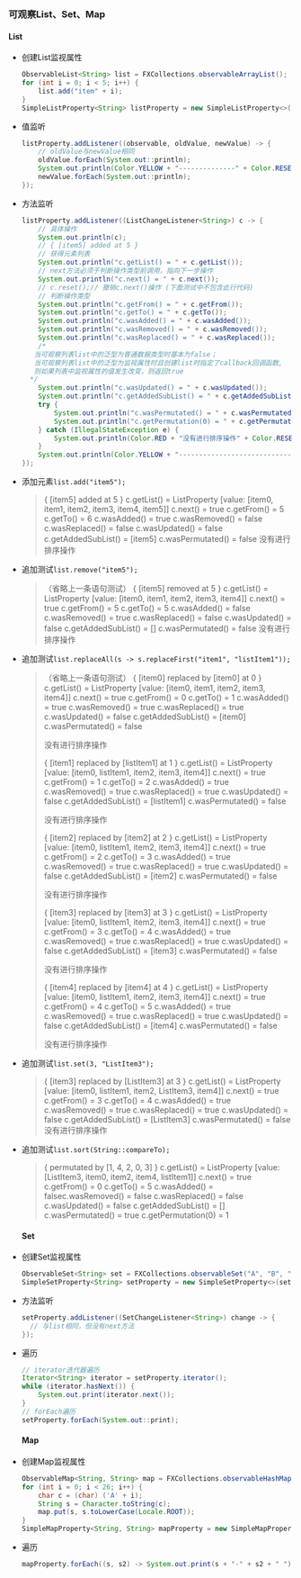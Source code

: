 ### 可观察List、Set、Map

#### List

* 创建List监视属性
  
  ```java
  ObservableList<String> list = FXCollections.observableArrayList();  
  for (int i = 0; i < 5; i++) {  
      list.add("item" + i);  
  }  
  SimpleListProperty<String> listProperty = new SimpleListProperty<>(list);
  ```

* 值监听
  
  ```java
  listProperty.addListener((observable, oldValue, newValue) -> {  
      // oldValue与newValue相同  
      oldValue.forEach(System.out::println);  
      System.out.println(Color.YELLOW + "--------------" + Color.RESET);  
      newValue.forEach(System.out::println);  
  });
  ```

* 方法监听
  
  ```java
  listProperty.addListener((ListChangeListener<String>) c -> {  
      // 具体操作  
      System.out.println(c);  
      // { [item5] added at 5 }  
      // 获得元素列表  
      System.out.println("c.getList() = " + c.getList());  
      // next方法必须于判断操作类型前调用，指向下一步操作  
      System.out.println("c.next() = " + c.next());  
      // c.reset();// 撤销c.next()操作 (下面测试中不包含此行代码) 
      // 判断操作类型  
      System.out.println("c.getFrom() = " + c.getFrom());  
      System.out.println("c.getTo() = " + c.getTo());  
      System.out.println("c.wasAdded() = " + c.wasAdded());  
      System.out.println("c.wasRemoved() = " + c.wasRemoved());  
      System.out.println("c.wasReplaced() = " + c.wasReplaced());  
      /* 
     当可观察列表list中的泛型为普通数据类型时基本为false；
     当可观察列表list中的泛型为监视属性时且创建list时指定了callback回调函数,
     则如果列表中监视属性的值发生改变，则返回true
    */
      System.out.println("c.wasUpdated() = " + c.wasUpdated());
      System.out.println("c.getAddedSubList() = " + c.getAddedSubList());// 获取增加或删除的元素列表  
      try {  
          System.out.println("c.wasPermutated() = " + c.wasPermutated());// 是否被排序  
          System.out.println("c.getPermutation(0) = " + c.getPermutation(0));// 获取原来索引为0的元素经过排序后的位置（索引）  
      } catch (IllegalStateException e) {  
          System.out.println(Color.RED + "没有进行排序操作" + Color.RESET);  
      }  
      System.out.println(Color.YELLOW + "----------------------------------" + Color.RESET);  
  });
  ```

* 添加元素`list.add("item5");`
  
  > { [item5] added at 5 }
  > c.getList() = ListProperty [value: [item0, item1, item2, item3, item4, item5]]
  > c.next() = true
  > c.getFrom() = 5
  > c.getTo() = 6
  > c.wasAdded() = true
  > c.wasRemoved() = false
  > c.wasReplaced() = false
  > c.wasUpdated() = false
  > c.getAddedSubList() = [item5]
  > c.wasPermutated() = false
  > 没有进行排序操作

* 追加测试`list.remove("item5");`
  
  > （省略上一条语句测试）
  > { [item5] removed at 5 }
  > c.getList() = ListProperty [value: [item0, item1, item2, item3, item4]]
  > c.next() = true
  > c.getFrom() = 5
  > c.getTo() = 5
  > c.wasAdded() = false
  > c.wasRemoved() = true
  > c.wasReplaced() = false
  > c.wasUpdated() = false
  > c.getAddedSubList() = []
  > c.wasPermutated() = false
  > 没有进行排序操作

* 追加测试`list.replaceAll(s -> s.replaceFirst("item1", "listItem1"));`
  
  > （省略上一条语句测试）
  > { [item0] replaced by [item0] at 0 }
  > c.getList() = ListProperty [value: [item0, item1, item2, item3, item4]]
  > c.next() = true
  > c.getFrom() = 0
  > c.getTo() = 1
  > c.wasAdded() = true
  > c.wasRemoved() = true
  > c.wasReplaced() = true
  > c.wasUpdated() = false
  > c.getAddedSubList() = [item0]
  > c.wasPermutated() = false
  > 
  > 没有进行排序操作
  > 
  > { [item1] replaced by [listItem1] at 1 }
  > c.getList() = ListProperty [value: [item0, listItem1, item2, item3, item4]]
  > c.next() = true
  > c.getFrom() = 1
  > c.getTo() = 2
  > c.wasAdded() = true
  > c.wasRemoved() = true
  > c.wasReplaced() = true
  > c.wasUpdated() = false
  > c.getAddedSubList() = [listItem1]
  > c.wasPermutated() = false
  > 
  > 没有进行排序操作
  > 
  > { [item2] replaced by [item2] at 2 }
  > c.getList() = ListProperty [value: [item0, listItem1, item2, item3, item4]]
  > c.next() = true
  > c.getFrom() = 2
  > c.getTo() = 3
  > c.wasAdded() = true
  > c.wasRemoved() = true
  > c.wasReplaced() = true
  > c.wasUpdated() = false
  > c.getAddedSubList() = [item2]
  > c.wasPermutated() = false
  > 
  > 没有进行排序操作
  > 
  > { [item3] replaced by [item3] at 3 }
  > c.getList() = ListProperty [value: [item0, listItem1, item2, item3, item4]]
  > c.next() = true
  > c.getFrom() = 3
  > c.getTo() = 4
  > c.wasAdded() = true
  > c.wasRemoved() = true
  > c.wasReplaced() = true
  > c.wasUpdated() = false
  > c.getAddedSubList() = [item3]
  > c.wasPermutated() = false
  > 
  > 没有进行排序操作
  > 
  > { [item4] replaced by [item4] at 4 }
  > c.getList() = ListProperty [value: [item0, listItem1, item2, item3, item4]]
  > c.next() = true
  > c.getFrom() = 4
  > c.getTo() = 5
  > c.wasAdded() = true
  > c.wasRemoved() = true
  > c.wasReplaced() = true
  > c.wasUpdated() = false
  > c.getAddedSubList() = [item4]
  > c.wasPermutated() = false
  > 
  > 没有进行排序操作
  
* 追加测试`list.set(3, "ListItem3");`
  
  > { [item3] replaced by [ListItem3] at 3 }
  > c.getList() = ListProperty [value: [item0, listItem1, item2, ListItem3, item4]]
  > c.next() = true
  > c.getFrom() = 3
  > c.getTo() = 4
  > c.wasAdded() = true
  > c.wasRemoved() = true
  > c.wasReplaced() = true
  > c.wasUpdated() = false
  > c.getAddedSubList() = [ListItem3]
  > c.wasPermutated() = false
  > 没有进行排序操作

* 追加测试`list.sort(String::compareTo);`
  
  > { permutated by [1, 4, 2, 0, 3] }
  > c.getList() = ListProperty [value: [ListItem3, item0, item2, item4, listItem1]]
  > c.next() = true
  > c.getFrom() = 0
  > c.getTo() = 5
  > c.wasAdded() = falsec.wasRemoved() = false
  > c.wasReplaced() = false
  > c.wasUpdated() = false
  > c.getAddedSubList() = []
  > c.wasPermutated() = true
  > c.getPermutation(0) = 1
  
  #### Set

* 创建Set监视属性
  
  ```java
  ObservableSet<String> set = FXCollections.observableSet("A", "B", "C", "D", "E", "F", "G", "H", "I", "J", "K", "L", "M", "N", "O", "P", "Q", "R", "S", "T", "U", "V", "W", "X", "Y", "Z");  
  SimpleSetProperty<String> setProperty = new SimpleSetProperty<>(set);
  ```

* 方法监听
  
  ```java
  setProperty.addListener((SetChangeListener<String>) change -> {  
    // 与list相同，但没有next方法  
  });
  ```

* 遍历
  
  ```java
  // iterator迭代器遍历
  Iterator<String> iterator = setProperty.iterator();  
  while (iterator.hasNext()) {  
      System.out.print(iterator.next());  
  }  
  // forEach遍历
  setProperty.forEach(System.out::print);
  ```
  
  #### Map

* 创建Map监视属性
  
  ```java
  ObservableMap<String, String> map = FXCollections.observableHashMap();  
  for (int i = 0; i < 26; i++) {  
      char c = (char) ('A' + i);  
      String s = Character.toString(c);  
      map.put(s, s.toLowerCase(Locale.ROOT));  
  }  
  SimpleMapProperty<String, String> mapProperty = new SimpleMapProperty<>(map);
  ```

* 遍历
  
  ```java
  mapProperty.forEach((s, s2) -> System.out.print(s + "-" + s2 + " "));
  ```